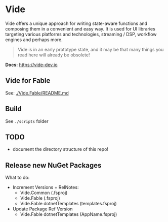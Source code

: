 # Vide

Vide offers a unique approach for writing state-aware functions and composing them in a convenient and easy way. It is used for UI libraries targeting various platforms and technologies, streaming / DSP, workflow engines and perhaps more.

> Vide is in an early prototype state, and it may be that many things you read here will already be obsolete!

**Docs:** https://vide-dev.io

## Vide for Fable

See: [./Vide.Fable/README.md](./Vide.Fable/README.md)

## Build

See `./scripts` folder

## TODO

- document the directory structure of this repo!

## Release new NuGet Packages

What to do:

* Increment Versions + RelNotes:
	* Vide.Common (.fsproj)
	* Vide.Fable (.fsproj)
	* Vide.Fable dotnetTemplates (templates.fsproj)
* Update Package Ref Version
	* Vide.Fable dotnetTemplates (AppName.fsproj)
